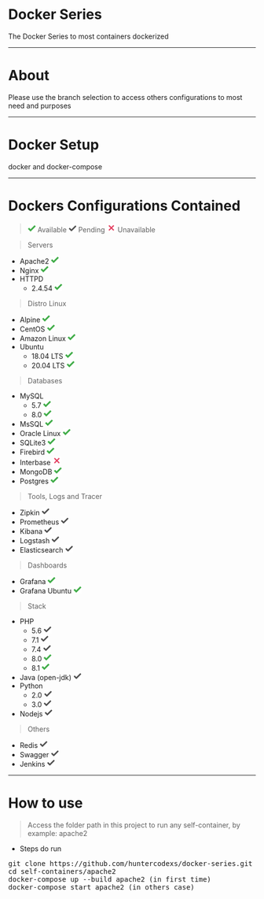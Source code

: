 # Docker Series

The Docker Series to most containers dockerized

-----------------

# About

Please use the branch selection to access others configurations to most need and purposes

-----------------

# Docker Setup

docker and docker-compose

-----------------

# Dockers Configurations Contained

> ![img.png](./self-containers/files/midias/check-green.png) Available
> ![img.png](./self-containers/files/midias/check-silver.png) Pending
> ![img.png](./self-containers/files/midias/unavailable.png) Unavailable

> Servers

- Apache2 ![img.png](./self-containers/files/midias/check-green.png)
- Nginx ![img.png](./self-containers/files/midias/check-green.png)
- HTTPD 
  - 2.4.54 ![img.png](./self-containers/files/midias/check-green.png)

> Distro Linux

- Alpine ![img.png](./self-containers/files/midias/check-green.png)
- CentOS ![img.png](./self-containers/files/midias/check-green.png)
- Amazon Linux ![img.png](./self-containers/files/midias/check-green.png)
- Ubuntu
  - 18.04 LTS ![img.png](./self-containers/files/midias/check-green.png)
  - 20.04 LTS ![img.png](./self-containers/files/midias/check-green.png)

> Databases

- MySQL
  - 5.7 ![img.png](./self-containers/files/midias/check-green.png)
  - 8.0 ![img.png](./self-containers/files/midias/check-green.png)
- MsSQL ![img.png](./self-containers/files/midias/check-green.png)
- Oracle Linux ![img.png](./self-containers/files/midias/check-green.png)
- SQLite3 ![img.png](./self-containers/files/midias/check-green.png)
- Firebird ![img.png](./self-containers/files/midias/check-green.png)
- Interbase ![img.png](./self-containers/files/midias/unavailable.png)
- MongoDB ![img.png](./self-containers/files/midias/check-green.png)
- Postgres ![img.png](./self-containers/files/midias/check-green.png)

> Tools, Logs and Tracer

- Zipkin ![img.png](./self-containers/files/midias/check-silver.png)
- Prometheus ![img.png](./self-containers/files/midias/check-silver.png)
- Kibana ![img.png](./self-containers/files/midias/check-silver.png)
- Logstash ![img.png](./self-containers/files/midias/check-silver.png)
- Elasticsearch ![img.png](./self-containers/files/midias/check-silver.png)

> Dashboards

- Grafana ![img.png](./self-containers/files/midias/check-green.png)
- Grafana Ubuntu ![img.png](./self-containers/files/midias/check-green.png)

> Stack

- PHP
  - 5.6 ![img.png](./self-containers/files/midias/check-silver.png)
  - 7.1 ![img.png](./self-containers/files/midias/check-silver.png)
  - 7.4 ![img.png](./self-containers/files/midias/check-silver.png)
  - 8.0 ![img.png](./self-containers/files/midias/check-green.png)
  - 8.1 ![img.png](./self-containers/files/midias/check-green.png)
- Java (open-jdk) ![img.png](./self-containers/files/midias/check-silver.png)
- Python
  - 2.0 ![img.png](./self-containers/files/midias/check-silver.png)
  - 3.0 ![img.png](./self-containers/files/midias/check-silver.png)
- Nodejs ![img.png](./self-containers/files/midias/check-silver.png)

> Others

- Redis ![img.png](./self-containers/files/midias/check-silver.png)
- Swagger ![img.png](./self-containers/files/midias/check-silver.png)
- Jenkins ![img.png](./self-containers/files/midias/check-silver.png)

-----------------

# How to use

> Access the folder path in this project to run any self-container, by example: apache2 

- Steps do run

<pre>
git clone https://github.com/huntercodexs/docker-series.git .
cd self-containers/apache2
docker-compose up --build apache2 (in first time)
docker-compose start apache2 (in others case)
</pre>